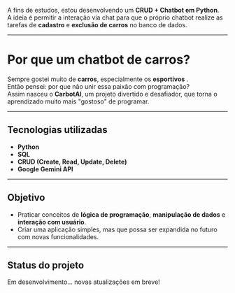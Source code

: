 
A fins de estudos, estou desenvolvendo um **CRUD + Chatbot em Python**.  
A ideia é permitir a interação via chat para que o próprio chatbot realize as tarefas de **cadastro** e **exclusão de carros** no banco de dados.  

---

# Por que um chatbot de carros?
Sempre gostei muito de **carros**, especialmente os **esportivos** .  
Então pensei: por que não unir essa paixão com programação?  
Assim nasceu o **CarbotAI**, um projeto divertido e desafiador, que torna o aprendizado muito mais "gostoso" de programar.  

---

## Tecnologias utilizadas
- **Python**
- **SQL**
- **CRUD (Create, Read, Update, Delete)**  
- **Google Gemini API**

---

## Objetivo
- Praticar conceitos de **lógica de programação**, **manipulação de dados** e **interação com usuário**.  
- Criar uma aplicação simples, mas que possa ser expandida no futuro com novas funcionalidades.  

---

## Status do projeto
Em desenvolvimento... novas atualizações em breve!  

 
